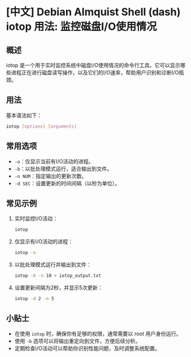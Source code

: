 # [中文] Debian Almquist Shell (dash) iotop 用法: 监控磁盘I/O使用情况

## 概述
iotop 是一个用于实时监控系统中磁盘I/O使用情况的命令行工具。它可以显示哪些进程正在进行磁盘读写操作，以及它们的I/O速率，帮助用户识别和诊断I/O瓶颈。

## 用法
基本语法如下：
```bash
iotop [options] [arguments]
```

## 常用选项
- `-o`：仅显示当前有I/O活动的进程。
- `-b`：以批处理模式运行，适合输出到文件。
- `-n NUM`：指定输出的更新次数。
- `-d SEC`：设置更新的时间间隔（以秒为单位）。

## 常见示例
1. 实时监控I/O活动：
   ```bash
   iotop
   ```

2. 仅显示有I/O活动的进程：
   ```bash
   iotop -o
   ```

3. 以批处理模式运行并输出到文件：
   ```bash
   iotop -b -n 10 > iotop_output.txt
   ```

4. 设置更新间隔为2秒，并显示5次更新：
   ```bash
   iotop -d 2 -n 5
   ```

## 小贴士
- 在使用 `iotop` 时，确保你有足够的权限，通常需要以 root 用户身份运行。
- 使用 `-b` 选项可以将输出重定向到文件，方便后续分析。
- 定期检查I/O活动可以帮助你识别性能问题，及时调整系统配置。